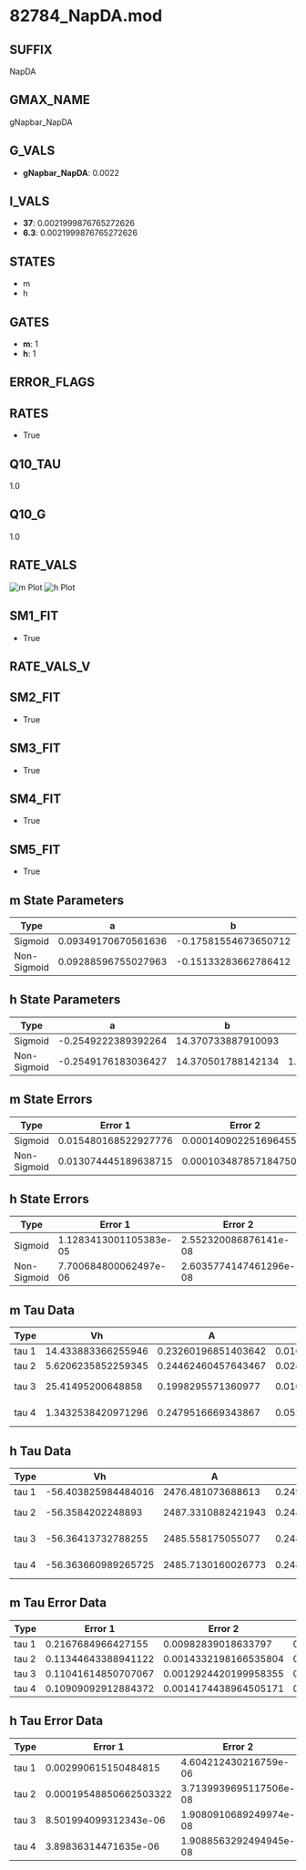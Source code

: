 # 82784_NapDA.mod

## SUFFIX

NapDA

## GMAX_NAME

gNapbar_NapDA

## G_VALS

- **gNapbar_NapDA**: 0.0022

## I_VALS

- **37**: 0.0021999876765272626
- **6.3**: 0.0021999876765272626

## STATES

- m
- h

## GATES

- **m**: 1
- **h**: 1

## ERROR_FLAGS


## RATES

- True

## Q10_TAU

1.0

## Q10_G

1.0

## RATE_VALS

![m Plot](/Users/pbozelos/Dropbox/icg-Chai-Panos/supermodels/output_markdown_files/Na/82784_NapDA.mod/images/m.png)
![h Plot](/Users/pbozelos/Dropbox/icg-Chai-Panos/supermodels/output_markdown_files/Na/82784_NapDA.mod/images/h.png)

## SM1_FIT

- True

## RATE_VALS_V

## SM2_FIT

- True

## SM3_FIT

- True

## SM4_FIT

- True

## SM5_FIT

- True

## m State Parameters

| Type | a | b | c | d |
| --- | --- | --- | --- | --- |
| Sigmoid | 0.09349170670561636 | -0.17581554673650712 |
| Non-Sigmoid | 0.09288596755027963 | -0.15133283662786412 | 1.0071417555214919 | 0.0011152942934781584 |

## h State Parameters

| Type | a | b | c | d |
| --- | --- | --- | --- | --- |
| Sigmoid | -0.2549222389392264 | 14.370733887910093 |
| Non-Sigmoid | -0.2549176183036427 | 14.370501788142134 | 1.0000080109360667 | 7.396056702788031e-07 |

## m State Errors

| Type | Error 1 | Error 2 | Error 3 |
| --- | --- | --- | --- |
| Sigmoid | 0.015480168522927776 | 0.0001409022516964552 | 0.01213401413586519 |
| Non-Sigmoid | 0.013074445189638715 | 0.00010348785718475096 | 0.010248305922167446 |

## h State Errors

| Type | Error 1 | Error 2 | Error 3 |
| --- | --- | --- | --- |
| Sigmoid | 1.1283413001105383e-05 | 2.552320086876141e-08 | 9.466218833974481e-06 |
| Non-Sigmoid | 7.700684800062497e-06 | 2.6035774147461296e-08 | 6.460489169519125e-06 |

## m Tau Data

| Type | Vh | A | b1 | b2 | c1 | c2 | d1 | d2 | e1 | e2 |
| --- | --- | --- | --- | --- | --- | --- | --- | --- | --- | --- |
| tau 1 | 14.433883366255946 | 0.23260196851403642 | 0.01650770462010663 | 0.02593103192411313 |
| tau 2 | 5.6206235852259345 | 0.24462460457643467 | 0.028799467570235184 | 0.00012868541332176263 | 0.035224712440067425 | -0.0001759450334627117 |
| tau 3 | 25.41495200648858 | 0.1998295571360977 | 0.010775875571802493 | -8.590802483849852e-05 | -6.52592700510473e-07 | 0.04156079356410969 | -0.0005054041523536697 | 2.6832493214216903e-06 |
| tau 4 | 1.3432538420971296 | 0.2479516669343867 | 0.05215135782993621 | 0.0009948129081959493 | 1.1155036188445697e-05 | 4.809753950981988e-08 | 0.052650681109953475 | -0.0009070980681695202 | 9.37137825453334e-06 | -3.7464436179006666e-08 |

## h Tau Data

| Type | Vh | A | b1 | b2 | c1 | c2 | d1 | d2 | e1 | e2 |
| --- | --- | --- | --- | --- | --- | --- | --- | --- | --- | --- |
| tau 1 | -56.403825984484016 | 2476.481073688613 | 0.24979869947666777 | 0.006320928871746023 |
| tau 2 | -56.3584202248893 | 2487.3310882421943 | 0.2482614335963292 | -1.6840120264147024e-05 | 0.0065099671214827815 | -1.410087624713558e-06 |
| tau 3 | -56.36413732788255 | 2485.558175055077 | 0.24847569543689407 | 2.2409279992030393e-06 | 6.123809936297793e-08 | 0.006467859780459794 | -7.540253867117401e-07 | -2.8472990394266374e-09 |
| tau 4 | -56.363660989265725 | 2485.7130160026773 | 0.24846273923114978 | 3.417345375638144e-07 | 1.9849208117452025e-08 | 3.952588081516325e-09 | 0.006472557236203632 | -8.628107154755962e-07 | -1.8718608729494036e-09 | -2.9352522593313656e-12 |

## m Tau Error Data

| Type | Error 1 | Error 2 | Error 3 |
| --- | --- | --- | --- |
| tau 1 | 0.2167684966427155 | 0.00982839018633797 | 0.06382045773415553 |
| tau 2 | 0.11344643388941122 | 0.0014332198166535804 | 0.03340062532732035 |
| tau 3 | 0.11041614850707067 | 0.0012924420199958355 | 0.03250845601692072 |
| tau 4 | 0.10909092912884372 | 0.0014174438964505171 | 0.032118288125245864 |

## h Tau Error Data

| Type | Error 1 | Error 2 | Error 3 |
| --- | --- | --- | --- |
| tau 1 | 0.002990615150484815 | 4.604212430216759e-06 | 0.0014235628980876094 |
| tau 2 | 0.00019548850662503322 | 3.7139939695117506e-08 | 9.305449582465898e-05 |
| tau 3 | 8.501994099312343e-06 | 1.9080910689249974e-08 | 4.047034723802147e-06 |
| tau 4 | 3.89836314471635e-06 | 1.9088563292494945e-08 | 1.8556600755502364e-06 |

